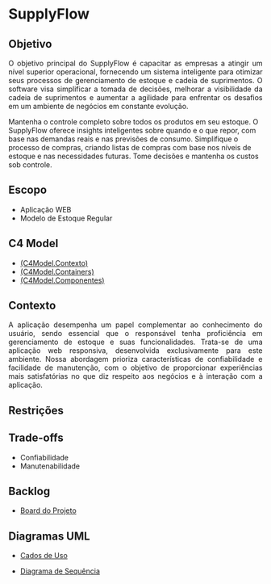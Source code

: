 # SupplyFlow

## Objetivo

<p align="justify"> O objetivo principal do SupplyFlow é capacitar as empresas a atingir um nível superior operacional, fornecendo um sistema inteligente para otimizar seus processos de gerenciamento de estoque e cadeia de suprimentos. O software visa simplificar a tomada de decisões, melhorar a visibilidade da cadeia de suprimentos e aumentar a agilidade para enfrentar os desafios em um ambiente de negócios em constante evolução. 

Mantenha o controle completo sobre todos os produtos em seu estoque. O SupplyFlow oferece insights inteligentes sobre quando e o que repor, com base nas demandas reais e nas previsões de consumo. Simplifique o processo de compras, criando listas de compras com base nos níveis de estoque e nas necessidades futuras. Tome decisões e mantenha os custos sob controle.</p>

## Escopo

- Aplicação WEB
- Modelo de Estoque Regular

## C4 Model

- [(C4Model.Contexto)]([https://drive.google.com/file/d/1VSJ5fRvzJEzwLn7JBGe3nAu40cpLjjBe/view?usp=sharing](https://drive.google.com/file/d/1VSJ5fRvzJEzwLn7JBGe3nAu40cpLjjBe/view?usp=sharing))
- [(C4Model.Containers)]([https://drive.google.com/file/d/1JsUiNJ1vfnW-01cuZCHTYmnyuxkWclcy/view?usp=sharing](https://drive.google.com/file/d/1JsUiNJ1vfnW-01cuZCHTYmnyuxkWclcy/view?usp=sharing))
- [(C4Model.Componentes)]([https://drive.google.com/file/d/1hpJ1y6vrj-9h3Ka2L9MQdXEUGbs5Mw0w/view?usp=sharing](https://drive.google.com/file/d/1hpJ1y6vrj-9h3Ka2L9MQdXEUGbs5Mw0w/view?usp=sharing))

## Contexto

<p align="justify">A aplicação desempenha um papel complementar ao conhecimento do usuário, sendo essencial que o responsável tenha proficiência em gerenciamento de estoque e suas funcionalidades. Trata-se de uma aplicação web responsiva, desenvolvida exclusivamente para este ambiente. Nossa abordagem prioriza características de confiabilidade e facilidade de manutenção, com o objetivo de proporcionar experiências mais satisfatórias no que diz respeito aos negócios e à interação com a aplicação.</p>

## Restrições

## Trade-offs

- Confiabilidade
- Manutenabilidade

## Backlog

- [Board do Projeto](https://github.com/users/Tomasi/projects/2)

## Diagramas UML

- [Cados de Uso](https://drive.google.com/file/d/13gdoXdUy9TaRNPD85DMjGmPWb4XYUIg-/view?usp=sharing)

- [Diagrama de Sequência](https://drive.google.com/file/d/10HpHJ4Tb2HKy8uGdD7xmqnosM2g6FF-h/view?usp=sharing)



